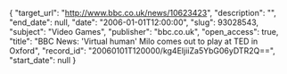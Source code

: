 {
  "target_url": "http://www.bbc.co.uk/news/10623423", 
  "description": "", 
  "end_date": null, 
  "date": "2006-01-01T12:00:00", 
  "slug": 93028543, 
  "subject": "Video Games", 
  "publisher": "bbc.co.uk", 
  "open_access": true, 
  "title": "BBC News: 'Virtual human' Milo comes out to play at TED in Oxford", 
  "record_id": "20060101T120000/kg4EIjiiZa5YbG06yDTR2Q==", 
  "start_date": null
}

